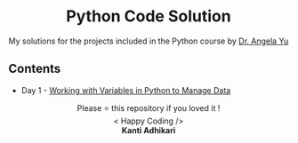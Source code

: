
<h1 align="center"> Python Code Solution </h1>

<p align="center">
My solutions for the projects included in the Python course by <a href="https://www.udemy.com/course/100-days-of-code/" title="100 Days of Code: The Complete Python Pro Bootcamp for 2022" target="_blank">Dr. Angela Yu</a>
</p>

## Contents

* Day 1 - [Working with Variables in Python to Manage Data](https://github.com/KantiAdhikari/Python-code-solution/tree/main/Day%201)

<p align="center">
Please ⭐ this repository if you loved it !
<br>
< Happy Coding />
<br>
<b>Kanti Adhikari<b>
<br>
</p>
